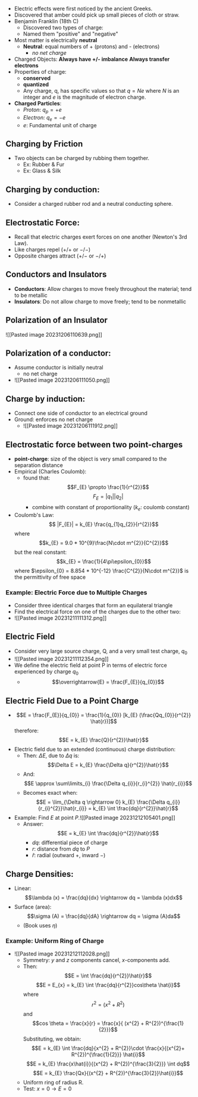 - Electric effects were first noticed by the ancient Greeks.
- Discovered that amber could pick up small pieces of cloth or straw.
- Benjamin Franklin (18th C)
	- Discovered two types of charge:
	- Named them "positive" and "negative"
- Most matter is electrically **neutral**
	- **Neutral**: equal numbers of + (protons) and - (electrons)
		- *no net charge*
- Charged Objects: **Always have +/- imbalance** **Always transfer electrons** 
- Properties of charge:
	- **conserved**
	- **quantized**
	-  Any charge, q, has specific values so that $q = Ne$ where $N$ is an integer and $e$ is the magnitude of electron charge.
- **Charged Particles**:
	- *Proton*: $q_{p} = +e$
	- *Electron:* $q_{e} = -e$
	- $e$: Fundamental unit of charge

## Charging by Friction
- Two objects can be charged by rubbing them together.
	- Ex: Rubber & Fur
	- Ex: Glass & Silk

## Charging by conduction:
- Consider a charged rubber rod and a neutral conducting sphere.

## Electrostatic Force:
- Recall that electric charges exert forces on one another (Newton's 3rd Law).
- Like charges repel ($+/+$ or $-/-$)
- Opposite charges attract ($+/-$ or $-/+$)

## Conductors and Insulators
- **Conductors**: Allow charges to move freely throughout the material; tend to be metallic
- **Insulators**: Do not allow charge to move freely; tend to be nonmetallic

## Polarization of an Insulator
![[Pasted image 20231206110639.png]]
## Polarization of a conductor: 
- Assume conductor is initially neutral
	- no net charge
- ![[Pasted image 20231206111050.png]]

## Charge by induction:
- Connect one side of conductor to an electrical ground
- Ground: enforces no net charge
	- ![[Pasted image 20231206111912.png]]

## Electrostatic force between two point-charges
- **point-charge**: size of the object is very small compared to the separation distance
- Empirical (Charles Coulomb):
	- found that: $$F_{E} \propto \frac{1}{r^{2}}$$$$F_{E}= |q_{1}||q_{2}|$$
		- combine with constant of proportionality ($k_{e}$: coulomb constant)
- Coulomb's Law: $$ |F_{E}| = k_{E} \frac{q_{1}q_{2}}{r^{2}}$$where $$k_{E} = 9.0 * 10^{9}\frac{N\cdot m^{2}}{C^{2}}$$but the real constant: $$k_{E} = \frac{1}{4\pi\epsilon_{0}}$$ where $\epsilon_{0} = 8.854 * 10^{-12} \frac{C^{2}}{N\cdot m^{2}}$ is the permittivity of free space

### Example: Electric Force due to Multiple Charges
- Consider three identical charges that form an equilateral triangle
- Find the electrical force on one of the charges due to the other two:
- ![[Pasted image 20231211111312.png]]


## Electric Field
- Consider very large source charge, Q, and a very small test charge, $q_0$
- ![[Pasted image 20231211112354.png]]
- We define the electric field at point P in terms of electric force experienced by charge $q_0$
	- $$\overrightarrow{E} = \frac{F_{E}}{q_{0}}$$

## Electric Field Due to a Point Charge
- $$E = \frac{F_{E}}{q_{0}} = \frac{1}{q_{0}} [k_{E} (\frac{Qq_{0}}{r^{2}} \hat{r})]$$therefore: $$E = k_{E} \frac{Q}{r^{2}}\hat{r}$$
- Electric field due to an extended (continuous) charge distribution:
	- Then: $\Delta E$, due to $\Delta q$ is: $$\Delta E = k_{E} \frac{\Delta q}{r^{2}}\hat{r}$$
	- And: $$E \approx \sum\limits_{i} \frac{\Delta q_{i}}{r_{i}^{2}} \hat{r_{i}}$$
	- Becomes exact when: $$E = \lim_{\Delta q \rightarrow 0} k_{E} \frac{\Delta q_{i}}{r_{i}^{2}}\hat{r_{i}} = k_{E} \int \frac{dq}{r^{2}}\hat{r}$$
- Example: Find $E$ at point $P$.![[Pasted image 20231212105401.png]]
	- Answer: $$E = k_{E} \int \frac{dq}{r^{2}}\hat{r}$$
		- $dq$: differential piece of charge
		- $r$: distance from $dq$ to $P$
		- $\hat{r}$: radial (outward $+$, inward $-$)

## Charge Densities:
- Linear: $$\lambda (x) = \frac{dq}{dx} \rightarrow dq = \lambda (x)dx$$
- Surface (area): $$\sigma (A) = \frac{dq}{dA} \rightarrow dq = \sigma (A)da$$
	- (Book uses $\eta$)

### Example: Uniform Ring of Charge
- ![[Pasted image 20231212112028.png]]
	- Symmetry: $y$ and $z$ components cancel, $x$-components add.
	- Then: $$E = \int \frac{dq}{r^{2}}\hat{r}$$$$E = E_{x} = k_{E} \int \frac{dq}{r^{2}}cos\theta \hat{i}$$where $$r^{2} = (x^{2} + R^{2})$$and$$cos \theta = \frac{x}{r} = \frac{x}{ (x^{2} + R^{2})^{\frac{1}{2}}}$$Substituting, we obtain: $$E = k_{E} \int \frac{dq}{x^{2} + R^{2}}\cdot \frac{x}{(x^{2}+ R^{2})^{\frac{1}{2}}} \hat{i}$$$$E = k_{E} \frac{x\hat{i}}{(x^{2} + R^{2})^{\frac{3}{2}}} \int dq$$$$E = k_{E} \frac{Qx}{(x^{2} + R^{2})^{\frac{3}{2}}\hat{i}}$$
	- Uniform ring of radius R.
	- Test: $x = 0 \rightarrow E = 0$